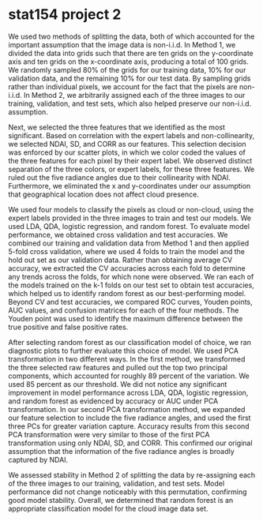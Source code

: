 # stat154 project 2

We used two methods of splitting the data, both of which accounted for the important assumption that the image data is non-i.i.d. In Method 1, we divided the data into grids such that there are ten grids on the y-coordinate axis and ten grids on the x-coordinate axis, producing a total of 100 grids. We randomly sampled 80% of the grids for our training data, 10% for our validation data, and the remaining 10% for our test data. By sampling grids rather than individual pixels, we account for the fact that the pixels are non-i.i.d. In Method 2, we arbitrarily assigned each of the three images to our training, validation, and test sets, which also helped preserve our non-i.i.d. assumption. 

Next, we selected the three features that we identified as the most significant. Based on correlation with the expert labels and non-collinearity, we selected NDAI, SD, and CORR as our features. This selection decision was enforced by our scatter plots, in which we color coded the values of the three features for each pixel by their expert label. We observed distinct separation of the three colors, or expert labels, for these three features. We ruled out the five radiance angles due to their collinearity with NDAI. Furthermore, we eliminated the x and y-coordinates under our assumption that geographical location does not affect cloud presence. 

We used four models to classify the pixels as cloud or non-cloud, using the expert labels provided in the three images to train and test our models. We used LDA, QDA, logistic regression, and random forest. To evaluate model performance, we obtained cross validation and test accuracies. We combined our training and validation data from Method 1 and then applied 5-fold cross validation, where we used 4 folds to train the model and the hold out set as our validation data. Rather than obtaining average CV accuracy, we extracted the CV accuracies across each fold to determine any trends across the folds, for which none were observed. We ran each of the models trained on the k-1 folds on our test set to obtain test accuracies, which helped us to identify random forest as our best-performing model. Beyond CV and test accuracies, we compared ROC curves, Youden points, AUC values, and confusion matrices for each of the four methods. The Youden point was used to identify the maximum difference between the true positive and false positive rates. 

After selecting random forest as our classification model of choice, we ran diagnostic plots to further evaluate this choice of model. We used PCA transformation in two different ways. In the first method, we transformed the three selected raw features and pulled out the top two principal components, which accounted for roughly 89 percent of the variation. We used 85 percent as our threshold. We did not notice any significant improvement in model performance across LDA, QDA, logistic regression, and random forest as evidenced by accuracy or AUC under PCA transformation. In our second PCA transformation method, we expanded our feature selection to include the five radiance angles, and used the first three PCs for greater variation capture. Accuracy results from this second PCA transformation were very similar to those of the first PCA transformation using only NDAI, SD, and CORR. This confirmed our original assumption that the information of the five radiance angles is broadly captured by NDAI. 

We assessed stability in Method 2 of splitting the data by re-assigning each of the three images to our training, validation, and test sets. Model performance did not change noticeably with this permutation, confirming good model stability. Overall, we determined that random forest is an appropriate classification model for the cloud image data set. 
